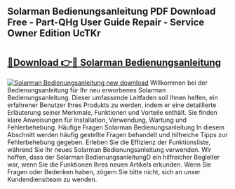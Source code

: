 ## Solarman Bedienungsanleitung PDF Download Free - Part-QHg User Guide Repair - Service Owner Edition UcTKr

# <h2><a href="http://df3ozm.blite.top/?on=Solarman+Bedienungsanleitung">🔗Download 👉🔴 Solarman Bedienungsanleitung</a></h2>

[![Solarman Bedienungsanleitung new download](https://i.imgur.com/lujVjoI.png)](http://df3ozm.blite.top/?on=Solarman+Bedienungsanleitung)
Willkommen bei der Bedienungsanleitung für Ihr neu erworbenes Solarman Bedienungsanleitung. Dieser umfassende Leitfaden soll Ihnen helfen, ein erfahrener Benutzer Ihres Produkts zu werden, indem er eine detaillierte Erläuterung seiner Merkmale, Funktionen und Vorteile enthält. Sie finden klare Anweisungen für Installation, Verwendung, Wartung und Fehlerbehebung. Häufige Fragen Solarman Bedienungsanleitung In diesem Abschnitt werden häufig gestellte Fragen behandelt und hilfreiche Tipps zur Fehlerbehebung gegeben. Erleben Sie die Effizienz der Funktionsliste, während Sie Ihr neues Solarman Bedienungsanleitung verwenden. Wir hoffen, dass der Solarman BedienungsanleitungD ein hilfreicher Begleiter war, wenn Sie die Funktionen Ihres neuen Artikels erkunden. Wenn Sie Fragen oder Bedenken haben, zögern Sie bitte nicht, sich an unser Kundendienstteam zu wenden.

